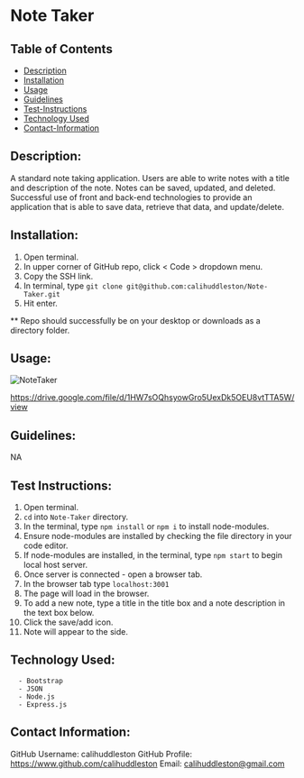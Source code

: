 # Note Taker

## Table of Contents

- [Description](#description)
- [Installation](#install)
- [Usage](#usage)
- [Guidelines](#guidelines)
- [Test-Instructions](#test)
- [Technology Used](#techused)
- [Contact-Information](#email)

## Description:

A standard note taking application. Users are able to write notes with a title and description of the note. Notes can be saved, updated, and deleted. 
Successful use of front and back-end technologies to provide an application that is able to save data, retrieve that data, and update/delete. 

## Installation:

1. Open terminal.
2. In upper corner of GitHub repo, click < Code > dropdown menu.
3. Copy the SSH link.
4. In terminal, type `git clone git@github.com:calihuddleston/Note-Taker.git`
5. Hit enter.

** Repo should successfully be on your desktop or downloads as a directory folder.

## Usage:
![NoteTaker](https://user-images.githubusercontent.com/102004484/217710424-3dc01a8c-7eed-4be6-a9e4-7af6fff46828.png)

https://drive.google.com/file/d/1HW7sOQhsyowGro5UexDk5OEU8vtTTA5W/view

## Guidelines:

NA

## Test Instructions:

1. Open terminal.
2. `cd` into `Note-Taker` directory.
3. In the terminal, type `npm install` or `npm i` to install node-modules.
4. Ensure node-modules are installed by checking the file directory in your code editor. 
5. If node-modules are installed, in the terminal, type `npm start` to begin local host server.
6. Once server is connected - open a browser tab. 
7. In the browser tab type `localhost:3001`
8. The page will load in the browser. 
9. To add a new note, type a title in the title box and a note description in the text box below. 
10. Click the save/add icon.
11. Note will appear to the side.

## Technology Used:

      - Bootstrap 
      - JSON 
      - Node.js 
      - Express.js

## Contact Information:

GitHub Username: calihuddleston
GitHub Profile: https://www.github.com/calihuddleston
Email: calihuddleston@gmail.com
